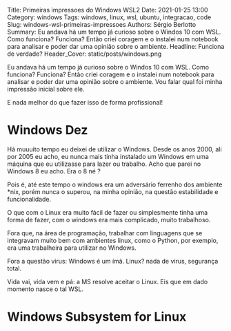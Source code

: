 Title: Primeiras impressoes do Windows WSL2
Date: 2021-01-25 13:00
Category: windows
Tags: windows, linux, wsl, ubuntu, integracao, code
Slug: windows-wsl-primeiras-impressoes
Authors: Sérgio Berlotto
Summary: Eu andava há um tempo já curioso sobre o Windos 10 com WSL. Como funciona? Funciona? Então criei coragem e o instalei num notebook para analisar e poder dar uma opinião sobre o ambiente. 
Headline: Funciona de verdade?
Header_Cover: static/posts/windows.png

Eu andava há um tempo já curioso sobre o Windos 10 com WSL. Como funciona? Funciona? Então criei coragem e o 
instalei num notebook para analisar e poder dar uma opinião sobre o ambiente. 
Vou falar qual foi minha impressão inicial sobre ele.

E nada melhor do que fazer isso de forma profissional!

# Windows Dez

Há muuuito tempo eu deixei de utilizar o Windows. Desde os anos 2000, ali por 2005 eu acho, eu nunca mais tinha instalado um Windows em uma máquina que eu utilizasse para 
lazer ou trabalho. Acho que parei no Windows 8 eu acho. Era o 8 né ?

Pois é, até este tempo o windows era um adversário ferrenho dos ambiente *nix, 
porém nunca o superou, na minha opinião, na questão estabilidade e funcionalidade.

O que com o Linux era muito fácil de fazer ou simplesmente tinha uma forma de fazer, com o
windows era mais complicado, muito trabalhoso.

Fora que, na área de programação, trabalhar com linguagens que se integravam muito bem
com ambientes linux, como o Python, por exemplo, era uma trabalheira para utilizar 
no Windows.

Fora a questão virus: Windows é um ímã. Linux? nada de virus, segurança total.

Vida vai, vida vem e pá: a MS resolve aceitar o Linux. Eis que em dado momento nasce o
tal WSL.

# Windows Subsystem for Linux

